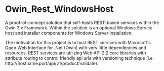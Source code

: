 # Owin_Rest_WindowsHost
A proof-of-concept solution that self-hosts REST-based services within the Owin 3.x Framework.  Within the solution is an optional Windows Service host and installer components for Windows Server installation.

The motivation for this project is to host REST services with Microsoft's Open Web Interface for .Net (Owin) with very little dependencies and resources.  REST services are utilizing Web API 2.2 core libraries with attribute routing to control friendly api urls with versioning technique (i.e http://hostname:port/api/v1/product/validate).
